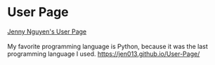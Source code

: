 # User Page
[Jenny Nguyen's User Page](index.md)<br /><br />
My favorite programming language is Python, because it was the last programming language I used.
https://jen013.github.io/User-Page/